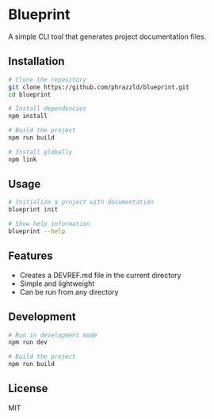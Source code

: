 # Blueprint

A simple CLI tool that generates project documentation files.

## Installation

```bash
# Clone the repository
git clone https://github.com/phrazzld/blueprint.git
cd blueprint

# Install dependencies
npm install

# Build the project
npm run build

# Install globally
npm link
```

## Usage

```bash
# Initialize a project with documentation
blueprint init

# Show help information
blueprint --help
```

## Features

- Creates a DEVREF.md file in the current directory
- Simple and lightweight
- Can be run from any directory

## Development

```bash
# Run in development mode
npm run dev

# Build the project
npm run build
```

## License

MIT